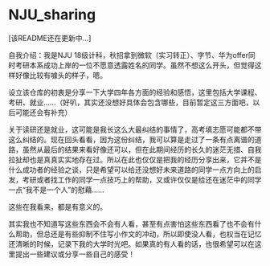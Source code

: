 # NJU_sharing
[该README还在更新中...]

自我介绍：我是NJU 18级计科，秋招拿到微软（实习转正）、字节、华为offer同时考研本系成功上岸的一位不愿意透露姓名的同学。虽然不想这么开头，但觉得这样好像比较有噱头的样子，嗯。


设立该仓库的初衷是分享一下大学四年各方面的经验和感悟，这里包括大学课程、考研、就业......（好叭，其实还没想好具体会包含哪些，目前暂定这三方面吧，以后可能还会有补充）

关于读研还是就业，这可能是我长这么大最纠结的事情了，高考填志愿可能都不带这么纠结的。现在回头看看，因为这份纠结，我可以算是走过了一条有点离谱的道路，虽然从最后的结果来看好像还可以，但在此期间经历的长久的迷茫无措、自我拉扯却也是真真实实地存在过。所以在此也仅仅是把我的经历分享出来，它并不是什么成功者的经验之谈，只是希望可以给还没想好未来道路的同学一点方向上的启发，考研或者找工作的同学一点技巧上的帮助，又或许仅仅是给还在迷茫中的同学一点“我不是一个人”的慰藉......

这些在我看来，都是有意义的。

其实我也不知道写这些东西会不会有人看，甚至有点害怕这些东西看了也不会有什么帮助，但总还是有些抑制不住写小作文的冲动，所以即使没人看，也权当在记忆还清晰的时候，记录下我的大学时光吧。如果真的有人看的话，也很希望可以在这里提出一些建议或分享一些自己的感受！
